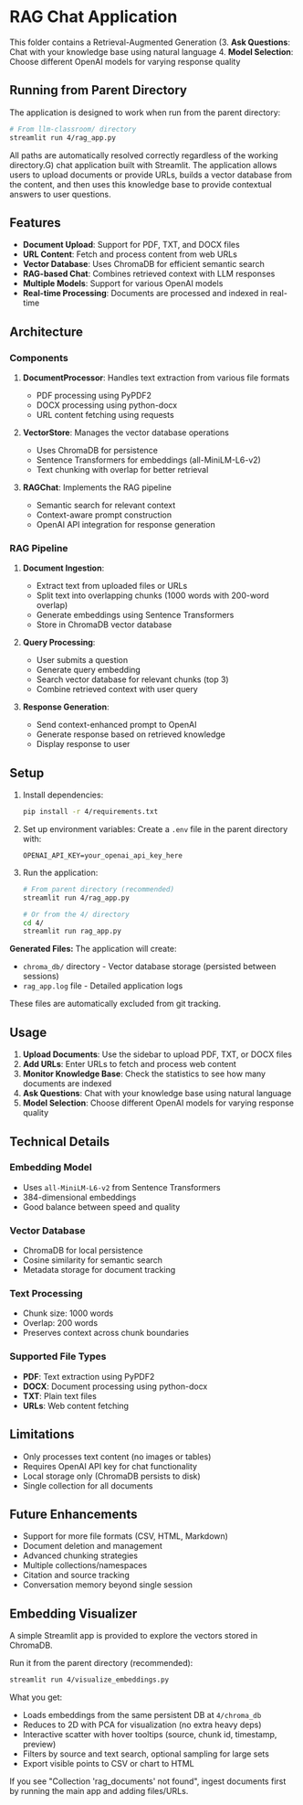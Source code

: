 # RAG Chat Application

This folder contains a Retrieval-Augmented Generation (3. **Ask Questions**: Chat with your knowledge base using natural language
4. **Model Selection**: Choose different OpenAI models for varying response quality

## Running from Parent Directory

The application is designed to work when run from the parent directory:

```bash
# From llm-classroom/ directory
streamlit run 4/rag_app.py
```

All paths are automatically resolved correctly regardless of the working directory.G) chat application built with Streamlit. The application allows users to upload documents or provide URLs, builds a vector database from the content, and then uses this knowledge base to provide contextual answers to user questions.

## Features

- **Document Upload**: Support for PDF, TXT, and DOCX files
- **URL Content**: Fetch and process content from web URLs
- **Vector Database**: Uses ChromaDB for efficient semantic search
- **RAG-based Chat**: Combines retrieved context with LLM responses
- **Multiple Models**: Support for various OpenAI models
- **Real-time Processing**: Documents are processed and indexed in real-time

## Architecture

### Components

1. **DocumentProcessor**: Handles text extraction from various file formats
   - PDF processing using PyPDF2
   - DOCX processing using python-docx
   - URL content fetching using requests

2. **VectorStore**: Manages the vector database operations
   - Uses ChromaDB for persistence
   - Sentence Transformers for embeddings (all-MiniLM-L6-v2)
   - Text chunking with overlap for better retrieval

3. **RAGChat**: Implements the RAG pipeline
   - Semantic search for relevant context
   - Context-aware prompt construction
   - OpenAI API integration for response generation

### RAG Pipeline

1. **Document Ingestion**:
   - Extract text from uploaded files or URLs
   - Split text into overlapping chunks (1000 words with 200-word overlap)
   - Generate embeddings using Sentence Transformers
   - Store in ChromaDB vector database

2. **Query Processing**:
   - User submits a question
   - Generate query embedding
   - Search vector database for relevant chunks (top 3)
   - Combine retrieved context with user query

3. **Response Generation**:
   - Send context-enhanced prompt to OpenAI
   - Generate response based on retrieved knowledge
   - Display response to user

## Setup

1. Install dependencies:
   ```bash
   pip install -r 4/requirements.txt
   ```

2. Set up environment variables:
   Create a `.env` file in the parent directory with:
   ```
   OPENAI_API_KEY=your_openai_api_key_here
   ```

3. Run the application:
   ```bash
   # From parent directory (recommended)
   streamlit run 4/rag_app.py
   
   # Or from the 4/ directory
   cd 4/
   streamlit run rag_app.py
   ```

**Generated Files:** The application will create:
- `chroma_db/` directory - Vector database storage (persisted between sessions)
- `rag_app.log` file - Detailed application logs

These files are automatically excluded from git tracking.

## Usage

1. **Upload Documents**: Use the sidebar to upload PDF, TXT, or DOCX files
2. **Add URLs**: Enter URLs to fetch and process web content
3. **Monitor Knowledge Base**: Check the statistics to see how many documents are indexed
4. **Ask Questions**: Chat with your knowledge base using natural language
5. **Model Selection**: Choose different OpenAI models for varying response quality

## Technical Details

### Embedding Model
- Uses `all-MiniLM-L6-v2` from Sentence Transformers
- 384-dimensional embeddings
- Good balance between speed and quality

### Vector Database
- ChromaDB for local persistence
- Cosine similarity for semantic search
- Metadata storage for document tracking

### Text Processing
- Chunk size: 1000 words
- Overlap: 200 words
- Preserves context across chunk boundaries

### Supported File Types
- **PDF**: Text extraction using PyPDF2
- **DOCX**: Document processing using python-docx
- **TXT**: Plain text files
- **URLs**: Web content fetching

## Limitations

- Only processes text content (no images or tables)
- Requires OpenAI API key for chat functionality
- Local storage only (ChromaDB persists to disk)
- Single collection for all documents

## Future Enhancements

- Support for more file formats (CSV, HTML, Markdown)
- Document deletion and management
- Advanced chunking strategies
- Multiple collections/namespaces
- Citation and source tracking
- Conversation memory beyond single session

## Embedding Visualizer

A simple Streamlit app is provided to explore the vectors stored in ChromaDB.

Run it from the parent directory (recommended):

```bash
streamlit run 4/visualize_embeddings.py
```

What you get:
- Loads embeddings from the same persistent DB at `4/chroma_db`
- Reduces to 2D with PCA for visualization (no extra heavy deps)
- Interactive scatter with hover tooltips (source, chunk id, timestamp, preview)
- Filters by source and text search, optional sampling for large sets
- Export visible points to CSV or chart to HTML

If you see "Collection 'rag_documents' not found", ingest documents first by running the main app and adding files/URLs.
